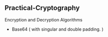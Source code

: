 ## Practical-Cryptography
Encryption and Decryption Algorithms

* Base64 ( with singular and double padding. )
